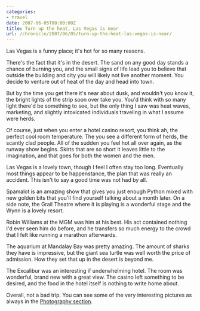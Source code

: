 ```yaml
---
categories:
- travel
date: 2007-06-05T00:00:00Z
title: Turn up the heat, Las Vegas is near
url: /chronicle/2007/06/05/turn-up-the-heat-las-vegas-is-near/
---
```


Las Vegas is a funny place; it's hot for so many reasons.


There's the fact that it's in the desert.  The sand on any good day stands a chance of burning you, and the small signs of life lead you to believe that outside the building and city you will likely not live another moment.  You decide to venture out of heat of the day and head into town.


But by the time you get there it's near about dusk, and wouldn't you know it, the bright lights of the strip soon over take you.  You'd think with so many light there'd be something to see, but the only thing I saw was heat waves, marketing, and slightly intoxicated individuals traveling in what I assume were herds.


Of course, just when you enter a hotel casino resort, you think ah, the perfect cool room temperature.  The you see a different form of herds, the scantly clad people.  All of the sudden you feel hot all over again, as the runway show begins.  Skirts that are so short it leaves little to the imagination, and that goes for both the women and the men.


Las Vegas is a lovely town, though I feel I often stay too long.  Eventually most things appear to be happenstance, the plan that was really an accident.  This isn't to say a good time was not had by all.


Spamalot is an amazing show that gives you just enough Python mixed with new golden bits that you'll find yourself talking about a month later.  On a side note, the Grail Theatre where it is playing is a wonderful stage and the Wynn is a lovely resort.


Robin Williams at the MGM was him at his best.  His act contained nothing I'd ever seen him do before, and he transfers so much energy to the crowd that I felt like running a marathon afterwards.


The aquarium at Mandalay Bay was pretty amazing.  The amount of sharks they have is impressive, but the giant sea turtle was well worth the price of admission.  How they set that up in the desert is beyond me.


The Excalibur was an interesting if underwhelming hotel.  The room was wonderful, brand new with a great view.  The casino left something to be desired, and the food in the hotel itself is nothing to write home about.


Overall, not a bad trip.  You can see some of the very interesting pictures as always in the <a href="/photography/">Photography section</a>. 

